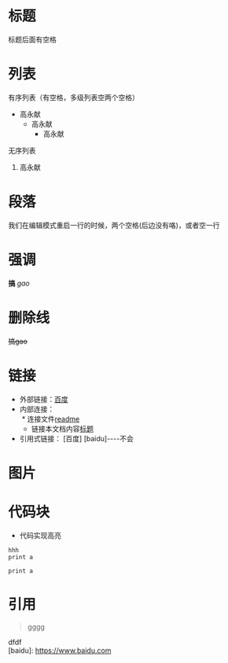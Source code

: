 # 标题
标题后面有空格
# 列表
有序列表（有空格，多级列表空两个空格） 
* 高永献
  * 高永献
    * 高永献

无序列表
1. 高永献

# 段落
我们在编辑模式重启一行的时候，两个空格(后边没有咯)，或者空一行  

# 强调
**搞**  *gao*

# 删除线
~~搞gao~~

# 链接
* 外部链接：[百度](https://www.baidu.com)
* 内部连接：  
  * 连接文件[readme](README.md)
  * 链接本文档内容[标题](README.md#标题)
* 引用式链接： [百度] [baidu]----不会



# 图片

# 代码块
* 代码实现高亮
```pyhton
hhh
print a
```
    print a

# 引用
>gggg


<!----ffjhdf---->
dfdf  
[baidu]: https://www.baidu.com
